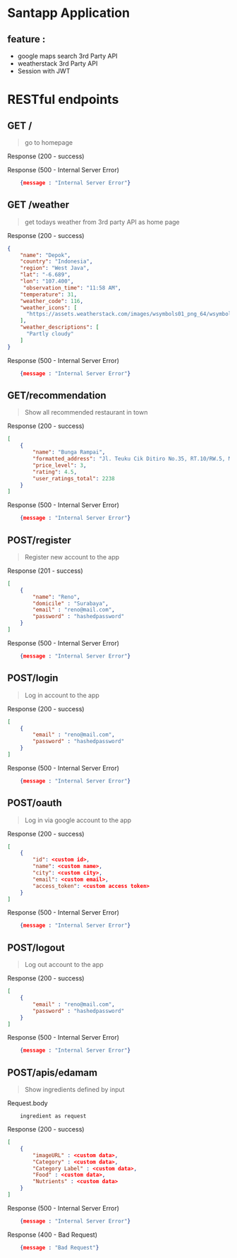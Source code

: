 # Santapp Application
  
  
## feature : 
 - google maps search 3rd Party API
 - weatherstack 3rd Party API
 - Session with JWT
  
# RESTful endpoints
  
  
  
## GET /
> go to homepage

  
Response (200 - success)
  
Response (500 - Internal Server Error)
```json
    {message : "Internal Server Error"}
```
  
## GET /weather
> get todays weather from 3rd party API as home page
  
Response (200 - success)
```json
{
    "name": "Depok",
    "country": "Indonesia",
    "region": "West Java",
    "lat": "-6.689",
    "lon": "107.400",
     "observation_time": "11:58 AM",
    "temperature": 31,
    "weather_code": 116,
    "weather_icons": [
      "https://assets.weatherstack.com/images/wsymbols01_png_64/wsymbol_0002_sunny_intervals.png"
    ],
    "weather_descriptions": [
      "Partly cloudy"
    ]
}
```
  
Response (500 - Internal Server Error)
```json
    {message : "Internal Server Error"}
```
  
  
## GET/recommendation
> Show all recommended restaurant in town
  
Response (200 - success)
```json
[
    {
        "name": "Bunga Rampai",
        "formatted_address": "Jl. Teuku Cik Ditiro No.35, RT.10/RW.5, Menteng, Kec. Menteng, Kota Jakarta Pusat, Daerah Khusus Ibukota Jakarta 10310, Indonesia",
        "price_level": 3,
        "rating": 4.5,
        "user_ratings_total": 2238
    }
]
```
  
Response (500 - Internal Server Error)
```json
    {message : "Internal Server Error"}
```

## POST/register
> Register new account to the app
  
Response (201 - success)
```json
[
    {
        "name": "Reno",
        "domicile" : "Surabaya",
        "email" : "reno@mail.com",
        "password" : "hashedpassword"
    }
]
```
  
Response (500 - Internal Server Error)
```json
    {message : "Internal Server Error"}
```
  

## POST/login
> Log in account to the app
  
Response (200 - success)
```json
[
    {
        "email" : "reno@mail.com",
        "password" : "hashedpassword"
    }
]
```
  
Response (500 - Internal Server Error)
```json
    {message : "Internal Server Error"}
```

## POST/oauth
> Log in via google account to the app
  
Response (200 - success)
```json
[
    {
        "id": <custom id>,
        "name": <custom name>,
        "city": <custom city>,
        "email": <custom email>,
        "access_token": <custom access token>
    }
]
```
  
Response (500 - Internal Server Error)
```json
    {message : "Internal Server Error"}
```
  

## POST/logout
> Log out account to the app
  
Response (200 - success)
```json
[
    {
        "email" : "reno@mail.com",
        "password" : "hashedpassword"
    }
]
```
  
Response (500 - Internal Server Error)
```json
    {message : "Internal Server Error"}
```

## POST/apis/edamam
> Show ingredients defined by input
  
Request.body
```
    ingredient as request
```

Response (200 - success)
```json
[
    {
        "imageURL" : <custom data>,
        "Category" : <custom data>,
        "Category Label" : <custom data>,
        "Food" : <custom data>,
        "Nutrients" : <custom data>
    }
]
```
  
Response (500 - Internal Server Error)
```json
    {message : "Internal Server Error"}
```

Response (400 - Bad Request)
```json
    {message : "Bad Request"}
```